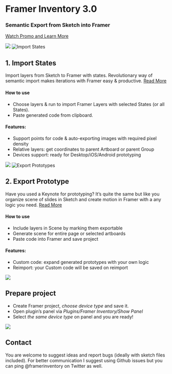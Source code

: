 
# Framer Inventory 3.0
### Semantic Export from Sketch into Framer
<a href="https://timurnurutdinov.github.io/framerinventory/?utm_source=web&utm_medium=github">Watch Promo and Learn More</a>

![](/../images-third-version/readme/whiter@2x.png?raw=true "")
![Import States](/../images-third-version/readme/import-states@2x.png?raw=true "Import States")
## 1. Import States
Import layers from Sketch to Framer with states. Revolutionary way of semantic import makes iterations with Framer easy & productive.
<a href="https://medium.com/@tilllur/import-states-with-framer-inventory-plugin-for-sketch-e9ad6ebfeae7?utm_source=web&utm_medium=github">Read More</a>

#### How to use
* Choose layers & run to import Framer Layers with selected States (or all States).
* Paste generated code from clipboard.

#### Features:
* Support points for code & auto-exporting images with required pixel density
* Relative layers: get coordinates to parent Artboard or parent Group
* Devices support: ready for Desktop/iOS/Android prototyping

![](/../images-third-version/readme/whiter@2x.png?raw=true "")
![Export Prototypes](/../images-third-version/readme/export-prototypes@2x.png?raw=true "Export Prototypes")
## 2. Export Prototype
Have you used a Keynote for prototyping? It’s quite the same but like you organize scene of slides in Sketch and create motion in Framer with a any logic you need.
<a href="https://medium.com/@tilllur/export-prototypes-with-framer-inventory-plugin-for-sketch-2f10f9397193?utm_source=web&utm_medium=github">Read More</a>

#### How to use
* Include layers in Scene by marking them exportable
* Generate scene for entire page or selected artboards
* Paste code into Framer and save project

#### Features:
* Custom code: expand generated prototypes with your own logic
* Reimport: your Custom code will be saved on reimport


![](/../images-third-version/readme/whiter@2x.png?raw=true "")
## Prepare project
* Create Framer project, *choose device type* and save it.
* Open plugin’s panel via *Plugins/Framer Inventory/Show Panel*
* Select *the same device type* on panel and you are ready!


![](/../images-third-version/readme/whiter@2x.png?raw=true "")
## Contact
You are welcome to suggest ideas and report bugs (ideally with sketch files included). For better communication I suggest using Github issues but you can ping @framerinventory on Twitter as well.
